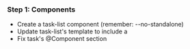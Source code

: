 ### Step 1: Components

- Create a task-list component (remember: --no-standalone)
- Update task-list's template to include a <app-task></app-task>
- Fix task's @Component section